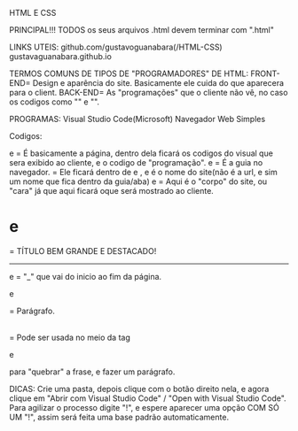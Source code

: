 HTML E CSS

PRINCIPAL!!!
TODOS os seus arquivos .html devem terminar com ".html"

LINKS UTEIS:
github.com/gustavoguanabara(/HTML-CSS)
gustavaguanabara.github.io

TERMOS COMUNS DE TIPOS DE "PROGRAMADORES" DE HTML:
FRONT-END= Design e aparência do site. Basicamente ele cuida do que aparecera para o client.
BACK-END= As "programações" que o cliente não vê, no caso os codigos como "<html>" e "</html>".

PROGRAMAS:
Visual Studio Code(Microsoft)
Navegador Web Simples

Codigos:
<html> e </html> = É basicamente a página, dentro dela ficará os codigos do visual que sera exibido ao cliente, e o codigo de "programação".

<head> e </head> = É a guia no navegador.

<title> e </title> = Ele ficará dentro de <head> e </head>, e é o nome do site(não é a url, e sim um nome que fica dentro da guia/aba)

<body> e </body> = Aqui é o "corpo" do site, ou "cara" já que aqui ficará oque será mostrado ao cliente.

<h1> e </h1> = TÍTULO BEM GRANDE E DESTACADO!

<hr> e </hr> = "_" que vai  do inicio ao fim da página.

<p> e </p> = Parágrafo.

<br> = Pode ser usada no meio  da tag <p> e </p> para "quebrar" a frase, e fazer um parágrafo.

DICAS:
Crie uma pasta, depois clique com o botão direito nela, e agora clique em "Abrir com Visual Studio Code" / "Open with Visual Studio Code".
Para agilizar o processo digite "!", e espere aparecer uma opção COM SÓ UM "!", assim será feita uma base padrão automaticamente.
